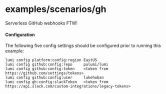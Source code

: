 # examples/scenarios/gh

Serverless GitHub webhooks FTW!

#### Configuration

The following five config settings should be configured prior to running this example:

```
lumi config platform:config:region EastUS
lumi config github:config:repo     pulumi/lumi
lumi config github:config:token    <token from https://github.com/settings/tokens>
lumi config github:config:user     lukehoban
lumi config gh:config:slackToken   <token from https://api.slack.com/custom-integrations/legacy-tokens>
```